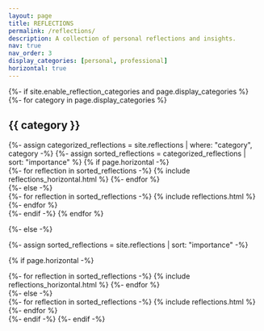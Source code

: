 ```yaml
---
layout: page
title: REFLECTIONS
permalink: /reflections/
description: A collection of personal reflections and insights.
nav: true
nav_order: 3
display_categories: [personal, professional]
horizontal: true
---
```


<!-- pages/reflections.md -->
<div class="reflections">
{%- if site.enable_reflection_categories and page.display_categories %}
  <!-- Display categorized reflections -->
  {%- for category in page.display_categories %}
  <h2 class="category">{{ category }}</h2>
  {%- assign categorized_reflections = site.reflections | where: "category", category -%}
  {%- assign sorted_reflections = categorized_reflections | sort: "importance" %}
  <!-- Generate cards for each reflection -->
  {% if page.horizontal -%}
  <div class="container">
    <div class="row row-cols-2">
    {%- for reflection in sorted_reflections -%}
      {% include reflections_horizontal.html %}
    {%- endfor %}
    </div>
  </div>
  {%- else -%}
  <div class="grid">
    {%- for reflection in sorted_reflections -%}
      {% include reflections.html %}
    {%- endfor %}
  </div>
  {%- endif -%}
  {% endfor %}

{%- else -%}
  <!-- Display reflections without categories -->
  {%- assign sorted_reflections = site.reflections | sort: "importance" -%}
  <!-- Generate cards for each reflection -->
  {% if page.horizontal -%}
  <div class="container">
    <div class="row row-cols-2">
    {%- for reflection in sorted_reflections -%}
      {% include reflections_horizontal.html %}
    {%- endfor %}
    </div>
  </div>
  {%- else -%}
  <div class="grid">
    {%- for reflection in sorted_reflections -%}
      {% include reflections.html %}
    {%- endfor %}
  </div>
  {%- endif -%}
{%- endif -%}
</div>
